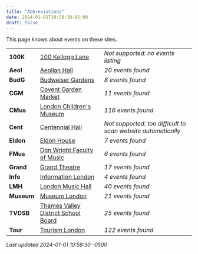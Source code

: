 ```yaml
---
title: "Abbreviations"
date: 2024-01-01T10:58:30-05:00
draft: false
---
```


This page knows about events on these sites.

|   |       | |
|:--------------|:------|:--|
| **100K** | [100 Kellogg Lane](https://100kellogglane.com/) | *Not supported: no events listing*
| **Aeol** | [Aeolian Hall](https://aeolianhall.ca/events/) | *20 events found*
| **BudG** | [Budweiser Gardens](https://www.budweisergardens.com/events) | *8 events found*
| **CGM** | [Covent Garden Market](https://coventmarket.com/events/) | *11 events found*
| **CMus** | [London Children's Museum](https://www.londonchildrensmuseum.ca/events) | *116 events found*
| **Cent** | [Centennial Hall](https://centennialhall.london.ca/london-event-listings.html) | *Not supported: too difficult to scan website automatically*
| **Eldon** | [Eldon House](https://eldonhouse.ca/events/) | *7 events found*
| **FMus** | [Don Wright Faculty of Music](http://www.events.westernu.ca/events/music/) | *6 events found*
| **Grand** | [Grand Theatre](https://www.grandtheatre.com/events) | *17 events found*
| **Info** | [Information London](https://www.informationlondon.ca/Event/List) | *4 events found*
| **LMH** | [London Music Hall](http://londonmusichall.com/upcoming-events/) | *40 events found*
| **Museum** | [Museum London](https://museumlondon.ca/programs-events) | *21 events found*
| **TVDSB** | [Thames Valley District School Board](https://calendar.tvdsb.ca/) | *25 events found*
| **Tour** | [Tourism London](https://www.londontourism.ca/events/all-events) | *122 events found*

_Last updated 2024-01-01 10:58:30 -0500_
